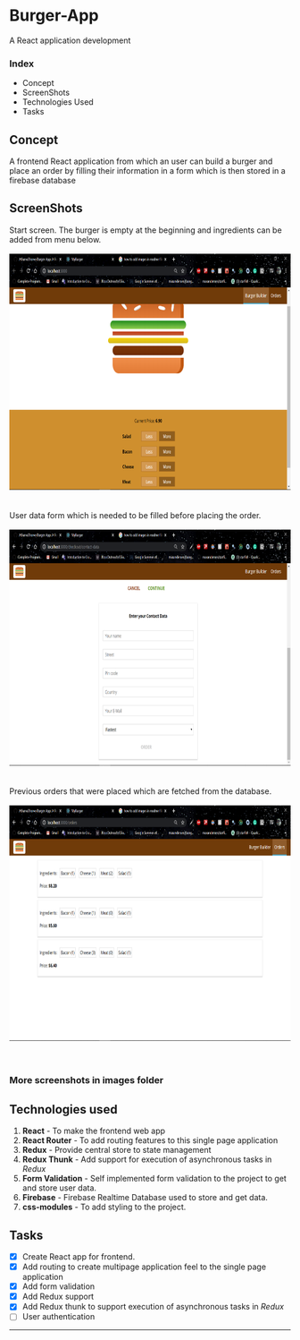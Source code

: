 # Burger-App
A React application development

### Index
- Concept
- ScreenShots
- Technologies Used
- Tasks

## Concept
A frontend React application from which an user can build a burger and place an order by filling their information in a form which is then stored in a firebase database

## ScreenShots
Start screen. The burger is empty at the beginning and ingredients can be added from menu below.<br><br>
<img src="burger_app/images/Screenshot%20(4).png" width="750px" height="421.875"><br><br><br>
User data form which is needed to be filled before placing the order.<br><br>
<img src="burger_app/images/Screenshot%20(7).png" width="750px" height="421.875"><br><br><br>
Previous orders that were placed which are fetched from the database.<br><br>
<img src="burger_app/images/Screenshot%20(8).png" width="750px" height="421.875"><br><br><br>

### More screenshots in images folder

## Technologies used
1. **React** - To make the frontend web app
2. **React Router** - To add routing features to this single page application
3. **Redux** - Provide central store to state management
4. **Redux Thunk** - Add support for execution of asynchronous tasks in *Redux*
5. **Form Validation** - Self implemented form validation to the project to get and store user data.
6. **Firebase** - Firebase Realtime Database used to store and get data.
7. **css-modules** - To add styling to the project.

## Tasks
- [x] Create React app for frontend.
- [x] Add routing to create multipage application feel to the single page application
- [x] Add form validation
- [x] Add Redux support
- [x] Add Redux thunk to support execution of asynchronous tasks in *Redux*
- [ ] User authentication
<hr>
